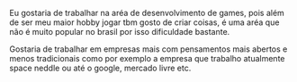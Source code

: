 Eu gostaria de trabalhar na aréa de desenvolvimento de games, pois além de ser meu maior hobby jogar tbm gosto de criar coisas, é uma aréa que não é muito popular no brasil por isso dificuldade bastante.

Gostaria de trabalhar em empresas mais com pensamentos mais abertos e menos tradicionais como por exemplo a empresa que trabalho atualmente space neddle ou até o google, mercado livre etc.

